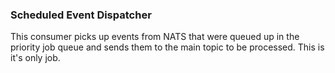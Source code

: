 ### Scheduled Event Dispatcher

This consumer picks up events from NATS that were queued up in the priority job queue and sends them to the main topic to be processed. This is it's only job.
